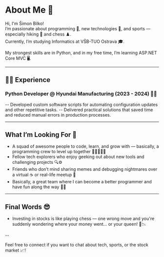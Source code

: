 # About Me 👋

Hi, I'm Šimon Bilko!  
I’m passionate about programming 🐍, new technologies 🤖, and sports — especially hiking 🥾 and chess ♟️.  
Currently, I’m studying Informatics at VŠB-TUO Ostrava 🎓.  

My strongest skills are in Python, and in my free time, I’m learning ASP.NET Core MVC 🖥️.  

---

## 👨‍💻 Experience

### Python Developer @ Hyundai Manufacturing (2023 - 2024) 🚗🐍
-- Developed custom software scripts for automating configuration updates and other repetitive tasks.
-- Delivered practical solutions that saved time and reduced manual errors in production processes.

---

## What I’m Looking For 🤝

- A squad of awesome people to code, learn, and grow with — basically, a programming crew to level up together 🚀👨‍💻👩‍💻  
- Fellow tech explorers who enjoy geeking out about new tools and challenging projects 🔍⚙️  
- Friends who don’t mind sharing memes and debugging nightmares over a virtual ☕ or real-life meetup 🥳  
- Basically, a great team where I can become a better programmer and have fun along the way 🎉😄  

---

## Final Words 😎

- Investing in stocks is like playing chess — one wrong move and you're suddenly wondering where your money went… or your queen! 👑📉

-- 

Feel free to connect if you want to chat about tech, sports, or the stock market 📈!
